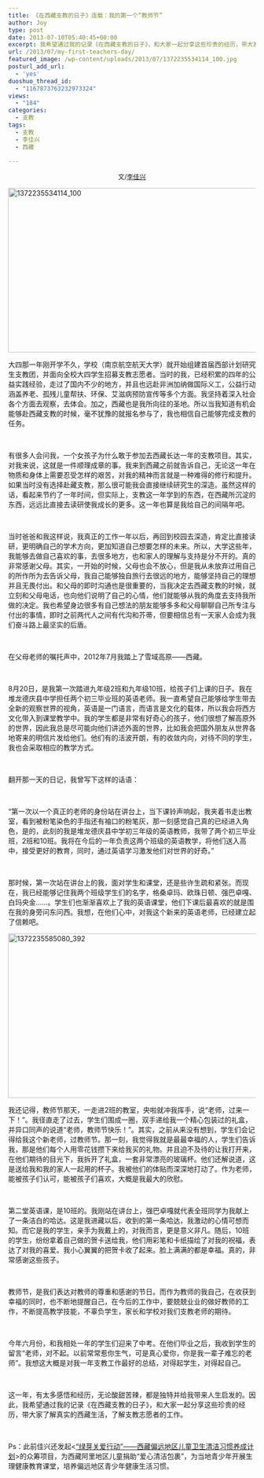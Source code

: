 ```yaml
---
title: 《在西藏支教的日子》连载：我的第一个“教师节”
author: Joy
type: post
date: 2013-07-10T05:40:45+00:00
excerpt: 我希望通过我的记录《在西藏支教的日子》，和大家一起分享这些珍贵的经历，带大家了解真实的西藏生活，了解支教志愿者的工作。
url: /2013/07/my-first-teachers-day/
featured_image: /wp-content/uploads/2013/07/1372235534114_100.jpg
posturl_add_url:
  - 'yes'
duoshuo_thread_id:
  - "1167873763232973324"
views:
  - "184"
categories:
  - 支教
tags:
  - 支教
  - 李佳兴
  - 西藏

---
```

<p style="text-align: center;">
  <span style="font-size: 13px;">文/<a href="http://weibo.com/duoduo4peaceandlove" target="_blank">李佳兴</a></span>
</p>

[<img class="alignnone  wp-image-7075" alt="1372235534114_100" src="http://hicape.com/wp-content/uploads/2013/07/1372235534114_100.jpg" width="538" height="335" srcset="http://hicape.com/wp-content/uploads/2013/07/1372235534114_100.jpg 896w, http://hicape.com/wp-content/uploads/2013/07/1372235534114_100-300x187.jpg 300w" sizes="(max-width: 538px) 100vw, 538px" />][1]

大四那一年刚开学不久，学校（南京航空航天大学）就开始组建首届西部计划研究生支教团，并面向全校大四学生招募支教志愿者。当时的我，已经积累的四年的公益实践经验，走过了国内不少的地方，并且也远赴非洲加纳做国际义工，公益行动涵盖养老、孤残儿童帮扶、环保、艾滋病预防宣传等多个方面。我坚持着深入社会各个方面去观察，去体会。加之，西藏也是我所向往的圣地。所以当我知道有机会能够赴西藏支教的时候，毫不犹豫的就报名参与了，我也相信自己能够完成支教的任务。

&nbsp;

有很多人会问我，一个女孩子为什么敢于参加去西藏长达一年的支教项目。其实，对我来说，这就是一件顺理成章的事。我来到西藏之前就告诉自己，无论这一年在物质和身体上需要忍受怎样的艰苦，对我的精神而言就是一种难得的修行和提升。如果当时没有选择赴藏支教，那么很可能我会直接继续研究生的深造。虽然这样的话，看起来节约了一年时间，但实际上，支教这一年学到的东西，在西藏所沉淀的东西，远远比直接去读研使我成长的更多。这一年也算是我给自己的间隔年吧。

&nbsp;

当时爸爸和我这样说，我真正的工作一年以后，再回到校园去深造，肯定比直接读研，更明确自己的学术方向，更加知道自己想要怎样的未来。所以，大学这些年，我能够去做自己喜欢的事，去很多地方，也和家人的理解与支持是分不开的。真的非常感谢父母。其实，一开始的时候，父母也会不放心，但是我从未放弃过用自己的所作所为去告诉父母，我自己能够独自旅行去很远的地方，能够坚持自己的理想并且无畏付出。和父母的即时沟通也是很重要的，当我决定去西藏支教的时候，就立刻和父母电话，也向他们说明了自己的心情，他们就能够从我的角度去支持我所做的决定。我也希望身边很多有自己想法的朋友能够多多和父母聊聊自己所专注与付出的事情，即时之前两代人之间有代沟和芥蒂，但要相信总有一天家人会成为我们奋斗路上最坚实的后盾。

&nbsp;

在父母老师的嘱托声中，2012年7月我踏上了雪域高原——西藏。

&nbsp;

8月20日，是我第一次踏进九年级2班和九年级10班，给孩子们上课的日子。我在堆龙德庆县中学担任两个初三毕业班的英语老师。我一直希望自己能够给学生带去全新的观察世界的视角，英语是一门语言，而语言是文化的载体，所以我会将西方文化带入到课堂教学中。我的学生都是非常有好奇心的孩子，他们很想了解高原外的世界，因此我总是尽可能向他们讲述外面的世界，比如我会把国外朋友从世界各地寄来的明信片发给他们。他们有的活波开朗，有的收敛内向，对待不同的学生，我也会采取相应的教学方式。

&nbsp;

翻开那一天的日记，我曾写下这样的话语：

&nbsp;

“第一次以一个真正的老师的身份站在讲台上，当下课铃声响起，我夹着书走出教室，看到被粉笔染色的手指还有袖口的粉笔灰，那一刻感觉自己真的已经进入角色，是的，此刻的我是堆龙德庆县中学初三年级的英语教师，我带了两个初三毕业班，2班和10班。我将在今后的一年负责这两个班级的英语教学，将他们送入高中，接受更好的教育，同时，通过英语学习激发他们对世界的好奇。”

&nbsp;

那时候，第一次站在讲台上的我，面对学生和课堂，还是些许生疏和紧张。而现在，我已经能够记住我两个班级学生们的名字，格桑卓玛、欧珠日顿、强巴卓嘎、白玛央金&#8230;&#8230;。学生们也渐渐喜欢上了我的英语课堂，他们下课后最喜欢的就是围在我的身旁问东问西。我想，在他们心中，对我这个新来的英语老师，已经建立起了信赖吧。

[<img class="alignnone  wp-image-7076" alt="1372235585080_392" src="http://hicape.com/wp-content/uploads/2013/07/1372235585080_392.jpg" width="538" height="335" srcset="http://hicape.com/wp-content/uploads/2013/07/1372235585080_392.jpg 896w, http://hicape.com/wp-content/uploads/2013/07/1372235585080_392-300x187.jpg 300w" sizes="(max-width: 538px) 100vw, 538px" />][2]

我还记得，教师节那天，一走进2班的教室，央啦就冲我挥手，说“老师，过来一下！”。我径直走了过去，学生们围成一圈，双手递给我一个精心包装过的礼盒，并异口同声的说道“老师，教师节快乐！”。其实，之前从来没有想到，学生们会记得给我这个新老师，过教师节。那一刻，我觉得我就是最最幸福的人，学生们告诉我，那是他们每个人用零花钱攒下来给我买的礼物。并且迫不及待的让我打开来，在他们期待的目光下，我拆开了礼盒，一套非常漂亮的玻璃杯。他们还解说道，这是送给我和我的家人一起用的杯子。我被他们的体贴而深深地打动了。作为老师，能被孩子们认可，能被孩子们喜欢，大概是我最大的欣慰。

&nbsp;

第二堂英语课，是10班的。我刚站在讲台上，强巴卓嘎就代表全班同学为我献上了一条洁白的哈达。这是我进藏以后，收到的第一条哈达，我激动的心情可想而知。而它是我的学生，亲手为我戴上的，对我而言，更是意义非凡。随后，10班的学生，纷纷拿着自己做的贺卡送给我，他们用彩笔和卡纸描绘了对我的祝福，表达了对我的喜爱。我小心翼翼的把贺卡收了起来。脸上满满的都是幸福。真的，非常感谢这些孩子。

&nbsp;

教师节，是我们表达对教师的尊重和感谢的节日。而作为教师的我自己，在收获到幸福的同时，也不断地提醒自己，在今后的工作中，要兢兢业业的做好教师的工作，不断提高教学技能，不辜负学生，家长和学校对我们支教老师的期待。

&nbsp;

今年六月份，和我相处一年的学生们迎来了中考。在他们毕业之后，我收到学生的留言“老师，对不起。以前常常惹你生气，可是真心爱你，你是我一辈子难忘的老师”。我想这大概是对我一年支教工作最好的总结，对得起学生，对得起自己。

&nbsp;

这一年，有太多感悟和经历，无论酸甜苦辣，都是独特并给我带来人生启发的。因此，我希望通过我的记录《在西藏支教的日子》，和大家一起分享这些珍贵的经历，带大家了解真实的西藏生活，了解支教志愿者的工作。

&nbsp;

Ps：此前佳兴还发起<<a href="http://www.dreamore.com/projects/11153.html" target="_blank">“绿芽关爱行动”——西藏偏远地区儿童卫生清洁习惯养成计划</a>>的众筹项目，为西藏阿里地区儿童捐助“爱心清洁包裹”，为当地青少年开展生理健康教育课堂，培养偏远地区青少年健康生活习惯。

 [1]: http://hicape.com/wp-content/uploads/2013/07/1372235534114_100.jpg
 [2]: http://hicape.com/wp-content/uploads/2013/07/1372235585080_392.jpg